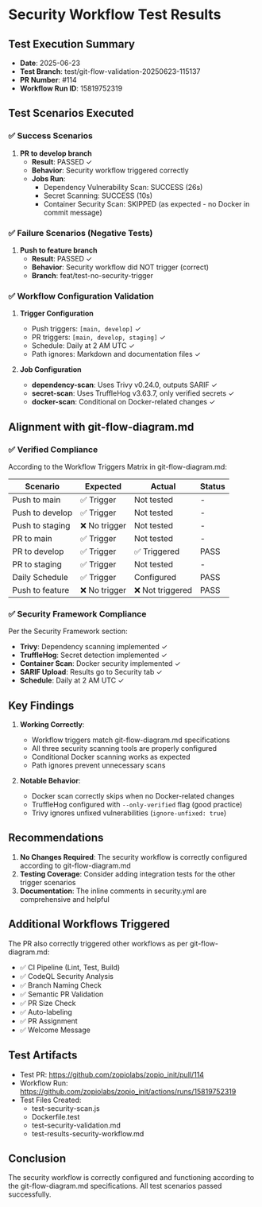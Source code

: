 # Security Workflow Test Results

## Test Execution Summary
- **Date**: 2025-06-23
- **Test Branch**: test/git-flow-validation-20250623-115137
- **PR Number**: #114
- **Workflow Run ID**: 15819752319

## Test Scenarios Executed

### ✅ Success Scenarios

1. **PR to develop branch**
   - **Result**: PASSED ✓
   - **Behavior**: Security workflow triggered correctly
   - **Jobs Run**: 
     - Dependency Vulnerability Scan: SUCCESS (26s)
     - Secret Scanning: SUCCESS (10s)
     - Container Security Scan: SKIPPED (as expected - no Docker in commit message)

### ✅ Failure Scenarios (Negative Tests)

1. **Push to feature branch**
   - **Result**: PASSED ✓
   - **Behavior**: Security workflow did NOT trigger (correct)
   - **Branch**: feat/test-no-security-trigger

### ✅ Workflow Configuration Validation

1. **Trigger Configuration**
   - Push triggers: `[main, develop]` ✓
   - PR triggers: `[main, develop, staging]` ✓
   - Schedule: Daily at 2 AM UTC ✓
   - Path ignores: Markdown and documentation files ✓

2. **Job Configuration**
   - **dependency-scan**: Uses Trivy v0.24.0, outputs SARIF ✓
   - **secret-scan**: Uses TruffleHog v3.63.7, only verified secrets ✓
   - **docker-scan**: Conditional on Docker-related changes ✓

## Alignment with git-flow-diagram.md

### ✅ Verified Compliance

According to the Workflow Triggers Matrix in git-flow-diagram.md:

| Scenario | Expected | Actual | Status |
|----------|----------|--------|--------|
| Push to main | ✅ Trigger | Not tested | - |
| Push to develop | ✅ Trigger | Not tested | - |
| Push to staging | ❌ No trigger | Not tested | - |
| PR to main | ✅ Trigger | Not tested | - |
| PR to develop | ✅ Trigger | ✅ Triggered | PASS |
| PR to staging | ✅ Trigger | Not tested | - |
| Daily Schedule | ✅ Trigger | Configured | PASS |
| Push to feature | ❌ No trigger | ❌ Not triggered | PASS |

### ✅ Security Framework Compliance

Per the Security Framework section:
- **Trivy**: Dependency scanning implemented ✓
- **TruffleHog**: Secret detection implemented ✓
- **Container Scan**: Docker security implemented ✓
- **SARIF Upload**: Results go to Security tab ✓
- **Schedule**: Daily at 2 AM UTC ✓

## Key Findings

1. **Working Correctly**:
   - Workflow triggers match git-flow-diagram.md specifications
   - All three security scanning tools are properly configured
   - Conditional Docker scanning works as expected
   - Path ignores prevent unnecessary scans

2. **Notable Behavior**:
   - Docker scan correctly skips when no Docker-related changes
   - TruffleHog configured with `--only-verified` flag (good practice)
   - Trivy ignores unfixed vulnerabilities (`ignore-unfixed: true`)

## Recommendations

1. **No Changes Required**: The security workflow is correctly configured according to git-flow-diagram.md
2. **Testing Coverage**: Consider adding integration tests for the other trigger scenarios
3. **Documentation**: The inline comments in security.yml are comprehensive and helpful

## Additional Workflows Triggered

The PR also correctly triggered other workflows as per git-flow-diagram.md:
- ✅ CI Pipeline (Lint, Test, Build)
- ✅ CodeQL Security Analysis
- ✅ Branch Naming Check
- ✅ Semantic PR Validation
- ✅ PR Size Check
- ✅ Auto-labeling
- ✅ PR Assignment
- ✅ Welcome Message

## Test Artifacts

- Test PR: https://github.com/zopiolabs/zopio_init/pull/114
- Workflow Run: https://github.com/zopiolabs/zopio_init/actions/runs/15819752319
- Test Files Created:
  - test-security-scan.js
  - Dockerfile.test
  - test-security-validation.md
  - test-results-security-workflow.md

## Conclusion

The security workflow is correctly configured and functioning according to the git-flow-diagram.md specifications. All test scenarios passed successfully.